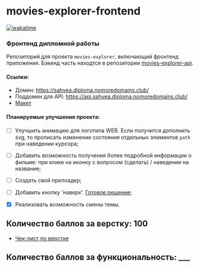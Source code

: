 # movies-explorer-frontend
[![wakatime](https://wakatime.com/badge/github/sahvea/movies-explorer-frontend.svg)](https://wakatime.com/badge/github/sahvea/movies-explorer-frontend)
### Фронтенд дипломной работы

Репозиторий для проекта `movies-explorer`, включающий фронтенд приложения.
Бэкенд часть находтся в репозитории [movies-explorer-api](https://github.com/sahvea/movies-explorer-api).


#### Ссылки:
* Домен: https://sahvea.diploma.nomoredomains.club/
* Поддомен для API: https://api.sahvea.diploma.nomoredomains.club/
* [Макет](https://www.figma.com/file/XV9NidOXI88yYJJ6YbFRc4/Diploma-final?node-id=891%3A3857)


#### Планируемые улучшения проекта:
- [ ] Улучшить анимацию для логотипа WEB. Если получится дополнить svg, то прописать изменение состояния отдельных элементов `path` при наведении курсора;
- [ ] Добавить возможность получения более подробной информации о фильме: при клике на иконку с вопросом (сделать) / наведении на название;
- [ ] Создать свой прелоадер;
- [ ] Добавить кнопку 'наверх'. [Готовое решение](https://www.npmjs.com/package/react-scroll-up-button);
- [x] Реализовать возможность смены темы.


## Количество баллов за верстку: 100
* [Чек-лист по верстке](https://github.com/sahvea/movies-explorer-frontend/pull/1#issuecomment-9289427177)

## Количество баллов за функциональность: ___
